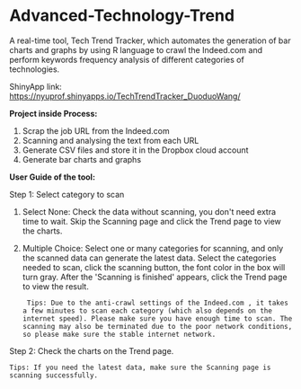 # Advanced-Technology-Trend
A real-time tool, Tech Trend Tracker, which automates the generation of bar charts and graphs by using R language to crawl the Indeed.com and perform keywords frequency analysis of different categories of technologies.

ShinyApp link: https://nyuprof.shinyapps.io/TechTrendTracker_DuoduoWang/

**Project inside Process:**
1. Scrap the job URL from the Indeed.com
2. Scanning and analysing the text from each URL
3. Generate CSV files and store it in the Dropbox cloud account
4. Generate bar charts and graphs

**User Guide of the tool:**

Step 1: Select category to scan

1. Select None: Check the data without scanning, you don't need extra time to wait. Skip the Scanning page and click the Trend page to view the charts.
2. Multiple Choice: Select one or many categories for scanning, and only the scanned data can generate the latest data. Select the categories needed to scan, click the scanning button, the font color in the box will turn gray. After the 'Scanning is finished' appears, click the Trend page to view the result.

		Tips: Due to the anti-crawl settings of the Indeed.com , it takes a few minutes to scan each category (which also depends on the internet speed). Please make sure you have enough time to scan. The scanning may also be terminated due to the poor network conditions, so please make sure the stable internet network.

Step 2: Check the charts on the Trend page.
    
   	Tips: If you need the latest data, make sure the Scanning page is scanning successfully.
